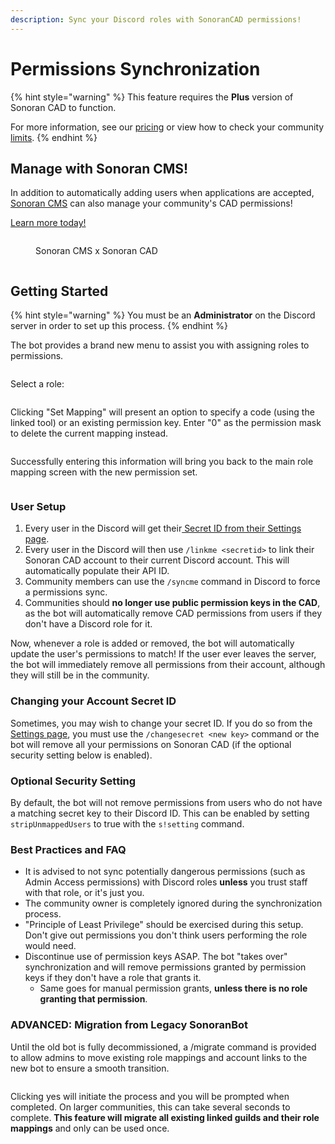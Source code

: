 ```yaml
---
description: Sync your Discord roles with SonoranCAD permissions!
---
```


# Permissions Synchronization

{% hint style="warning" %}
This feature requires the **Plus** version of Sonoran CAD to function.&#x20;

For more information, see our [pricing](../../../pricing/faq/) or view how to check your community [limits](../../../tutorials/getting-started/view-your-limits.md).
{% endhint %}

## Manage with Sonoran CMS!

In addition to automatically adding users when applications are accepted, [Sonoran CMS](https://info.sonorancms.com/why-choose-sonoran-cms/why-choose-sonoran-cms) can also manage your community's CAD permissions!

[Learn more today!](https://info.sonorancms.com/why-choose-sonoran-cms/why-choose-sonoran-cms)

<figure><img src="../../../.gitbook/assets/BigSquare.png" alt=""><figcaption><p>Sonoran CMS x Sonoran CAD</p></figcaption></figure>

<figure><img src="../../../.gitbook/assets/image.png" alt=""><figcaption></figcaption></figure>

## Getting Started

{% hint style="warning" %}
You must be an **Administrator** on the Discord server in order to set up this process.
{% endhint %}

The bot provides a brand new menu to assist you with assigning roles to permissions.

<figure><img src="../../../.gitbook/assets/Screenshot_13 (1).png" alt=""><figcaption></figcaption></figure>

Select a role:

<figure><img src="../../../.gitbook/assets/Screenshot_14.png" alt=""><figcaption></figcaption></figure>

Clicking "Set Mapping" will present an option to specify a code (using the linked tool) or an existing permission key. Enter "0" as the permission mask to delete the current mapping instead.

<figure><img src="../../../.gitbook/assets/Screenshot_15.png" alt=""><figcaption></figcaption></figure>

Successfully entering this information will bring you back to the main role mapping screen with the new permission set.

<figure><img src="../../../.gitbook/assets/Screenshot_16.png" alt=""><figcaption></figcaption></figure>

### User Setup

1. Every user in the Discord will get their[ Secret ID from their Settings page](../../../sonoran-cad/api-integration/getting-started/account-secret-id.md).
2. Every user in the Discord will then use `/linkme <secretid>` to link their Sonoran CAD account to their current Discord account. This will automatically populate their API ID.
3. Community members can use the `/syncme` command in Discord to force a permissions sync.
4. Communities should **no longer use public permission keys in the CAD**, as the bot will automatically remove CAD permissions from users if they don't have a Discord role for it.

Now, whenever a role is added or removed, the bot will automatically update the user's permissions to match! If the user ever leaves the server, the bot will immediately remove all permissions from their account, although they will still be in the community.

### Changing your Account Secret ID

Sometimes, you may wish to change your secret ID. If you do so from the [Settings page](../../../sonoran-cad/api-integration/getting-started/account-secret-id.md), you must use the `/changesecret <new key>` command or the bot will remove all your permissions on Sonoran CAD (if the optional security setting below is enabled).

### Optional Security Setting

By default, the bot will not remove permissions from users who do not have a matching secret key to their Discord ID. This can be enabled by setting `stripUnmappedUsers` to true with the `s!setting` command.

### Best Practices and FAQ

* It is advised to not sync potentially dangerous permissions (such as Admin Access permissions) with Discord roles **unless** you trust staff with that role, or it's just you.
* The community owner is completely ignored during the synchronization process.
* "Principle of Least Privilege" should be exercised during this setup. Don't give out permissions you don't think users performing the role would need.
* Discontinue use of permission keys ASAP. The bot "takes over" synchronization and will remove permissions granted by permission keys if they don't have a role that grants it.
  * Same goes for manual permission grants, **unless there is no role granting that permission**.

### ADVANCED: Migration from Legacy SonoranBot

Until the old bot is fully decommissioned, a /migrate command is provided to allow admins to move existing role mappings and account links to the new bot to ensure a smooth transition.&#x20;

<figure><img src="../../../.gitbook/assets/Screenshot_17.png" alt=""><figcaption></figcaption></figure>

Clicking yes will initiate the process and you will be prompted when completed. On larger communities, this can take several seconds to complete. **This feature will migrate all existing linked guilds and their role mappings** and only can be used once.
